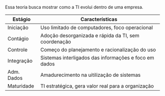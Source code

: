 Essa teoria busca mostrar como a TI evolui dentro de uma empresa.

| Estágio    | Características                                       |
| ---------- | ----------------------------------------------------- |
| Iniciação  | Uso limitado de computadores, foco operacional        |
| Contágio   | Adoção desorganizada e rápida da TI, sem coordenação  |
| Controle   | Começo do planejamento e racionalização do uso        |
| Integração | Sistemas interligados das informações e foco em dados |
| Adm. Dados | Amadurecimento na uitilização de sistemas             |
| Maturidade | TI estratégica, gera valor real para a organização    |
